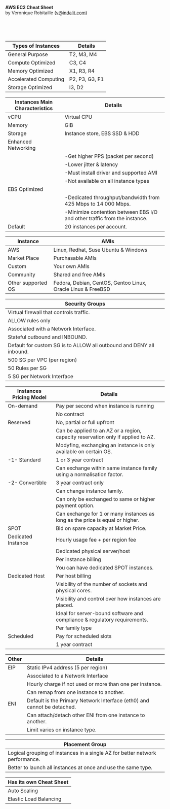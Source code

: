 **AWS EC2 Cheat Sheet**  
by Veronique Robitaille (v@indalit.com) 
  
<br />
<br />
<br />


Types of Instances	|	Details |
------------------- | ----------------
General Purpose	| T2, M3, M4		|
Compute Optimized	| C3, C4 |
Memory Optimized | X1, R3, R4 |		
Accelerated Computing	| P2, P3, G3, F1 |			
Storage Optimized	| I3, D2			|



Instances Main Characteristics | Details |
------------------------------ | ------------------------				
vCPU | Virtual CPU			|
Memory	| GiB		  
Storage | Instance store, EBS SSD & HDD		|		 
Enhanced Networking |  |
 || -Get higher PPS (packet per second)			|	
 || -Lower jitter & latency				|
 || -Must install driver and supported AMI	|			
 || -Not available on all instance types				|
EBS Optimized | |
 || -Dedicated throughput/bandwidth from 425 Mbps to 14 000 Mbps.		|	
 || -Minimize contention between EBS I/O and other traffic from the instance.		|		
Default | 20 instances per account.		|



Instance | AMIs			  
---------|-----------
AWS | Linux, Redhat, Suse Ubuntu & Windows			  	
Market Place | Purchasable AMIs			     	
Custom | Your own AMIs			  	
Community | Shared and free AMIs			
Other supported OS | Fedora, Debian, CentOS, Gentoo Linux, Oracle Linux & FreeBSD			


			
Security Groups	| 
--------------- | 	
 | Virtual firewall that controls traffic.				
 | ALLOW rules only			
 | Associated with a Network Interface.				
 | Stateful outbound and INBOUND.			
 | Default for custom SG is to ALLOW all outbound and DENY all inbound.				
 | 500 SG per VPC (per region)		
 | 50 Rules per SG		
 | 5 SG per Network Interface		



Instances Pricing Model |  Details
------------------------ | ------------------ 
On-demand | Pay per second when instance is running
   || No contract
Reserved | No, partial or full upfront
   || Can be applied to an AZ or a region, capacity reservation only if applied to AZ.
   || Modyfing, exchanging an instance is only available on certain OS.
  -1-  Standard | 1 or 3 year contract
   || Can exchange within same instance family using a normalisation factor.
  -2-  Convertible |  3 year contract only
   || Can change instance family.
   || Can only be exchanged to same or higher payment option.
   || Can exchange for 1 or many instances as long as the price is equal or higher.
SPOT | Bid on spare capacity at Market Price.
Dedicated Instance | Hourly usage fee + per region fee
   || Dedicated physical server/host
   || Per instance billing
   || You can have dedicated SPOT instances.
Dedicated Host | Per host billing
   || Visibility of the number of sockets and physical cores.  
   || Visibility and control over how instances are placed.  
   || Ideal for server-bound software and compliance & regulatory requirements. 
   || Per family type  
Scheduled | Pay for scheduled slots
   || 1 year contract



  
Other       | Details
----------- | -------------
EIP | Static IPv4 address (5 per region)
   || Associated to a Network Interface
   || Hourly charge if not used or more than one per instance.
   || Can remap from one instance to another.
ENI | Default is the Primary Network Interface (eth0) and cannot be detached.
   || Can attach/detach other ENI from one instance to another.
   || Limit varies on instance type.



  
Placement Group |  
----------------|
| Logical grouping of instances in a single AZ for better network performance.  
| Better to launch all instances at once and use the same type. 



Has its own Cheat Sheet |
------------------------ |
 | Auto Scaling  
 | Elastic Load Balancing  

